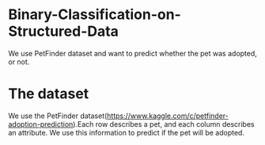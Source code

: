 # Binary-Classification-on-Structured-Data
We use PetFinder dataset and want to predict whether the pet was adopted, or not.

# The dataset

 We use the PetFinder dataset(https://www.kaggle.com/c/petfinder-adoption-prediction).Each row describes a pet, and each column describes an attribute. We use this information to predict if the pet will be adopted.
